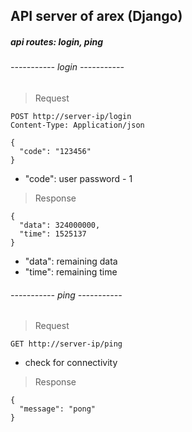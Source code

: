 ## API server of arex (Django)

##### api routes: login, ping


###### ----------- login -----------
> Request
```
POST http://server-ip/login
Content-Type: Application/json

{
  "code": "123456"
}
```

* "code": user password - 1

> Response
```
{
  "data": 324000000,
  "time": 1525137
}
```

* "data": remaining data
* "time": remaining time

###### ----------- ping -----------
> Request
```
GET http://server-ip/ping
```

* check for connectivity

> Response
```
{
  "message": "pong"
}
```